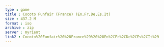 ```yaml
---
type : game
title : Cocoto Funfair (France) (En,Fr,De,Es,It)
size : 437.2 M
format : iso
archive : zip
server : myrient
link2 : Cocoto%20Funfair%20%28France%29%20%28En%2CFr%2CDe%2CEs%2CIt%29
---
```

